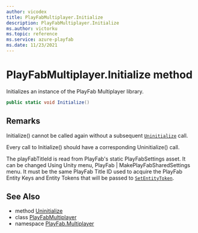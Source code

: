 ```yaml
---
author: vicodex
title: PlayFabMultiplayer.Initialize
description: PlayFabMultiplayer.Initialize
ms.author: victorku
ms.topic: reference
ms.service: azure-playfab
ms.date: 11/23/2021
---
```


# PlayFabMultiplayer.Initialize method

Initializes an instance of the PlayFab Multiplayer library.

```csharp
public static void Initialize()
```

## Remarks

Initialize() cannot be called again without a subsequent [`Uninitialize`](./Uninitialize.md) call.

Every call to Initialize() should have a corresponding Uninitialize() call.

The playFabTitleId is read from PlayFab's static PlayFabSettings asset. It can be changed Using Unity menu, PlayFab &#x7C; MakePlayFabSharedSettings menu. It must be the same PlayFab Title ID used to acquire the PlayFab Entity Keys and Entity Tokens that will be passed to [`SetEntityToken`](./SetEntityToken.md).

## See Also

* method [Uninitialize](./Uninitialize.md)
* class [PlayFabMultiplayer](../PlayFabMultiplayer.md)
* namespace [PlayFab.Multiplayer](../../PlayFabMultiplayerSDK.md)

